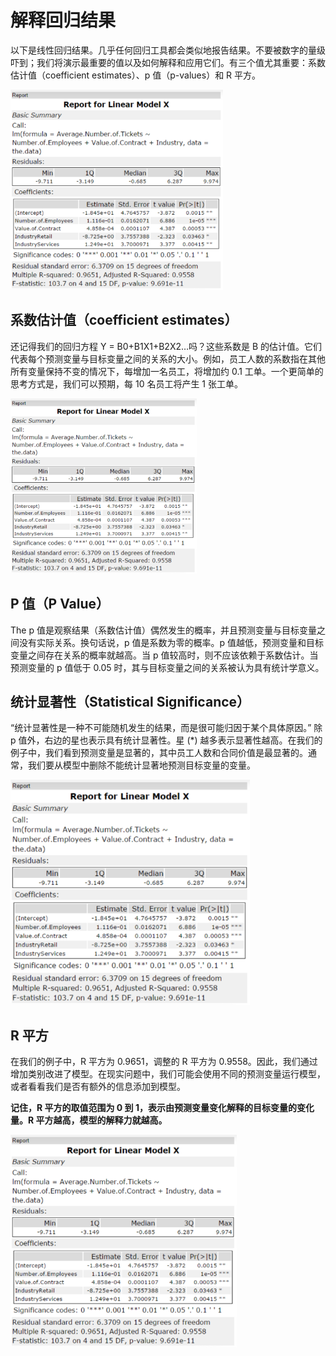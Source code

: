 # 解释回归结果
以下是线性回归结果。几乎任何回归工具都会类似地报告结果。不要被数字的量级吓到；我们将演示最重要的值以及如何解释和应用它们。有三个值尤其重要：系数估计值（coefficient estimates）、p 值（p-values）和 R 平方。

<img src="https://github.com/JayFrank/ContinuousLearning/blob/master/Udacity-Business%20Data%20Analysis%20Nanodegree/7.%20%E5%BF%85%E4%BF%AE%E8%AF%BE%E7%A8%8B%20-%20%E7%94%A8%E6%95%B0%E6%8D%AE%E5%88%86%E6%9E%90%E8%A7%A3%E5%86%B3%E5%95%86%E4%B8%9A%E9%97%AE%E9%A2%98/Lesson3-%E7%BA%BF%E6%80%A7%E5%9B%9E%E5%BD%92/Link/5-1.png"  height="320">

## 系数估计值（coefficient estimates）
还记得我们的回归方程 Y = B0+B1X1+B2X2…吗？这些系数是 B 的估计值。它们代表每个预测变量与目标变量之间的关系的大小。例如，员工人数的系数指在其他所有变量保持不变的情况下，每增加一名员工，将增加约 0.1 工单。一个更简单的思考方式是，我们可以预期，每 10 名员工将产生 1 张工单。

<img src="https://github.com/JayFrank/ContinuousLearning/blob/master/Udacity-Business%20Data%20Analysis%20Nanodegree/7.%20%E5%BF%85%E4%BF%AE%E8%AF%BE%E7%A8%8B%20-%20%E7%94%A8%E6%95%B0%E6%8D%AE%E5%88%86%E6%9E%90%E8%A7%A3%E5%86%B3%E5%95%86%E4%B8%9A%E9%97%AE%E9%A2%98/Lesson3-%E7%BA%BF%E6%80%A7%E5%9B%9E%E5%BD%92/Link/5-1.png"  height="280">

## P 值（P Value）
The p 值是观察结果（系数估计值）偶然发生的概率，并且预测变量与目标变量之间没有实际关系。换句话说，p 值是系数为零的概率。p 值越低，预测变量和目标变量之间存在关系的概率就越高。当 p 值较高时，则不应该依赖于系数估计。当预测变量的 p 值低于 0.05 时，其与目标变量之间的关系被认为具有统计学意义。 

## 统计显著性（Statistical Significance）
“统计显著性是一种不可能随机发生的结果，而是很可能归因于某个具体原因。” 除 p 值外，右边的星也表示具有统计显著性。星 (*) 越多表示显著性越高。在我们的例子中，我们看到预测变量是显著的，其中员工人数和合同价值是最显著的。通常，我们要从模型中删除不能统计显著地预测目标变量的变量。

<img src="https://github.com/JayFrank/ContinuousLearning/blob/master/Udacity-Business%20Data%20Analysis%20Nanodegree/7.%20%E5%BF%85%E4%BF%AE%E8%AF%BE%E7%A8%8B%20-%20%E7%94%A8%E6%95%B0%E6%8D%AE%E5%88%86%E6%9E%90%E8%A7%A3%E5%86%B3%E5%95%86%E4%B8%9A%E9%97%AE%E9%A2%98/Lesson3-%E7%BA%BF%E6%80%A7%E5%9B%9E%E5%BD%92/Link/5-1.png"  height="360">

## R 平方
在我们的例子中，R 平方为 0.9651，调整的 R 平方为 0.9558。因此，我们通过增加类别改进了模型。在现实问题中，我们可能会使用不同的预测变量运行模型，或者看看我们是否有额外的信息添加到模型。

**记住，R 平方的取值范围为 0 到 1，表示由预测变量变化解释的目标变量的变化量。R 平方越高，模型的解释力就越高。**

<img src="https://github.com/JayFrank/ContinuousLearning/blob/master/Udacity-Business%20Data%20Analysis%20Nanodegree/7.%20%E5%BF%85%E4%BF%AE%E8%AF%BE%E7%A8%8B%20-%20%E7%94%A8%E6%95%B0%E6%8D%AE%E5%88%86%E6%9E%90%E8%A7%A3%E5%86%B3%E5%95%86%E4%B8%9A%E9%97%AE%E9%A2%98/Lesson3-%E7%BA%BF%E6%80%A7%E5%9B%9E%E5%BD%92/Link/5-1.png"  height="340">
